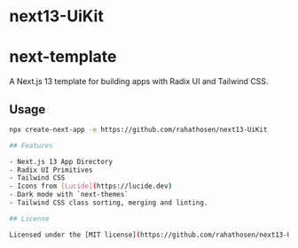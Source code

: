 # next13-UiKit

# next-template

A Next.js 13 template for building apps with Radix UI and Tailwind CSS.

## Usage

```bash
npx create-next-app -e https://github.com/rahathosen/next13-UiKit

## Features

- Next.js 13 App Directory
- Radix UI Primitives
- Tailwind CSS
- Icons from [Lucide](https://lucide.dev)
- Dark mode with `next-themes`
- Tailwind CSS class sorting, merging and linting.

## License

Licensed under the [MIT license](https://github.com/rahathosen/next13-UiKit/blob/main/LICENSE.md).
